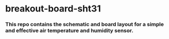 # breakout-board-sht31

### This repo contains the schematic and board layout for a simple and effective air temperature and humidity sensor.
